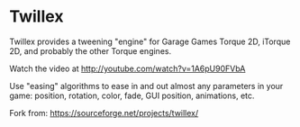 # Twillex

Twillex provides a tweening "engine" for Garage Games Torque 2D, iTorque 2D, and probably the other Torque engines.

Watch the video at http://youtube.com/watch?v=1A6pU90FVbA

Use "easing" algorithms to ease in and out almost any parameters in your game: position, rotation, color, fade, GUI position, animations, etc.

Fork from: https://sourceforge.net/projects/twillex/
